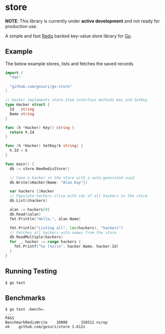 store
=====
**NOTE**: This library is currently under **active development** and not ready for production use.

A simple and fast [Redis](http://redis.io) backed key-value store library for [Go](http://golang.org).

Example
-------

The below example stores, lists and fetches the saved records

```go
import (
  "fmt"

  "github.com/gosuri/go-store"
)

// Hacker implements store.Item interface methods Key and SetKey
type Hacker struct {
  Id   string
  Name string
}

func (h *Hacker) Key() string {
  return h.Id
}

func (h *Hacker) SetKey(k string) {
  h.Id = k
}

func main() {
  db := store.NewRedisStore()

  // Save a hacker in the store with a auto-generated uuid
  db.Write(&Hacker{Name: "Alan Kay"})

  var hackers []Hacker
  // Populate hackers slice with ids of all hackers in the store
  db.List(&hackers)

  alan := hackers[0]
  db.Read(&alan)
  fmt.Println("Hello,", alan.Name)

  fmt.Println("Listing all", len(hackers), "hackers")
  // Fetches all hackers with names from the store
  db.ReadMultiple(hackers)
  for _, hacker := range hackers {
    fmt.Printf("%s (%s)\n", hacker.Name, hacker.Id)
  }
}
```

Running Testing
----------------

```
$ go test
```

Benchmarks
----------

```
$ go test -bench=.
...
PASS
BenchmarkRedisWrite    10000      158512 ns/op
ok    github.com/gosuri/store 1.612s
```
